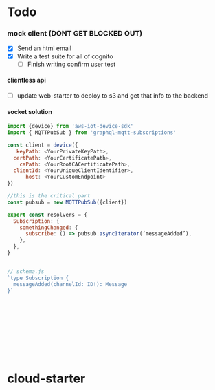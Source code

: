 # Todo
### mock client (DONT GET BLOCKED OUT)
  - [x] Send an html email
  - [x] Write a test suite for all of cognito
    - [ ] Finish writing confirm user test

#### clientless api
  - [ ] update web-starter to deploy to s3 and get that info to the backend

#### socket solution

```js
import {device} from 'aws-iot-device-sdk'
import { MQTTPubSub } from 'graphql-mqtt-subscriptions'

const client = device({
   keyPath: <YourPrivateKeyPath>,
  certPath: <YourCertificatePath>,
    caPath: <YourRootCACertificatePath>,
  clientId: <YourUniqueClientIdentifier>,
      host: <YourCustomEndpoint>
})

//this is the critical part
const pubsub = new MQTTPubSub({client})

export const resolvers = {
  Subscription: {
    somethingChanged: {
      subscribe: () => pubsub.asyncIterator(‘messageAdded’),
    },
  },
}


// schema.js
`type Subscription {
  messageAdded(channelId: ID!): Message
}`












```
# cloud-starter
